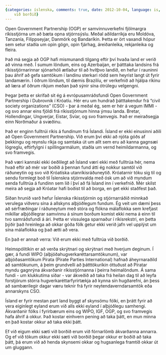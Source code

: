 ```yaml
---
{categories: íslenska, comments: true, date: 2012-10-04, language: is, title: Að sitja
    við borðið}
---
```


Open Government Partnership (OGP) er samvinnuverkefni fjölmargra ríkisstjórna um að bæta opna stjórnsýslu. Meðal aðildarríkja eru Moldóva, Tanzanía, Filippseyjar, Danmörk og Bandaríkin. Þetta er ört vaxandi hópur sem setur staðla um opin gögn, opin fjárhag, áreiðanleika, rekjanleika og fleira.

Það má segja að OGP hafi mismunandi tilgang eftir því hvaða land er verið að vinna með. Í sumum löndum, eins og Azerbaijan, er þátttaka landsins frá ríkisstjórnarinnar sjónarhóli ætlaður til að hvítþvo landið, en hefur í rauninni þau áhrif að gefa samtökum í landinu sterkari rödd sem heyrist langt út fyrir landamærin. Í öðrum löndum, til dæmis Brazilíu, er verkefnið að hjálpa ríkinu að læra af öðrum ríkjum meðan það sýnir sína ótrúlegu velgengni.

Þegar þetta er skrifað sit ég á evrópusamráðsfundi Open Government Partnership í Dubrovnik í Króatíu. Hér eru um hundrað þátttakendur frá “civil society organizations” (CSO) - þar á meðal ég, sem er hér á vegum IMMI - og svo annar eins fjöldi frá ríkisstjórnum hinna ýmsu landa. Bretar, Hollendingar, Ungverjar, Eistar, Svíar, og svo framvegis. Það er meiraðsegja einn Norðmaður á svæðinu.

Það er enginn fulltrúi ríkis á fundinum frá Íslandi. Ísland er ekki einusinni aðili að Open Government Partnership. Við erum því ekki að njóta góðs af þekkingu og reynslu ríkja og samtaka út um allt sem eru að kanna gagnsæi lögreglu, eftirfylgni í spillingarmálum, staðla um vernd heimildarmanna, og svo framvegis.

Það væri kannski ekki óeðlilegt að Ísland væri ekki með fulltrúa hér, nema hvað eftir að mér var boðið á þennan fund átti ég nokkur samtöl við ráðuneytin og svo við Króatíska utanríkisráðuneytið. Króatarnir tóku sig til og sendu formlegt boð til Íslenskra stjórnvalda með ósk um að við myndum senda fulltrúa á fundinn sem lið í því að fá Ísland inn í verkefnið. Mér skilst meira að segja að Króatar hafi boðist til að borga, en get ekki staðfest það.

Síðan hrunið varð hefur Íslenska ríkisstjórnin og stjórnarráðið minnkað verulega viðveru sína á allskyns alþjóðlegum fundum. Ég veit um dæmi þess að sérfræðingar í ráðuneytum með stóra og flókna málaflokka sem krefjast mikillar alþjóðlegrar samvinnu á sínum borðum komist ekki nema á einn til tvo samráðsfundi á ári. Þetta er vissulega sparnaður í ríkisrekstri, en þetta þýðir það hreinlega að okkar góða fólk getur ekki verið jafn vel upplýst um sína málaflokka og það ætti að vera.

En það er annað verra: Við erum ekki með fulltrúa við borðið.

Heimspólitíkin er að verða skrýtnari og skrýtnari með hverjum deginum. Í gær, á fundi WIPO (alþjóðahugverkaréttarsamtökunum), var alþjóðasamtökum Pírata (Pirate Parties International) hafnað áheyrnaraðild að samtökunum, á þeim grundvelli að þátttökuríkin óttuðust að Píratar myndu gagnrýna ákvarðanir ríkisstjórnanna í þeirra heimalöndum. Á sama fundi - um klukkutíma síðar - var ákveðið að taka frá heilan dag til að leyfa forstjórum stórra hugverkaréttarfyrirtækja að kynna sín hugðarefni, án þess að sambærilegir dagar væru teknir frá fyrir neytendaverndarsamtök eða annarskyns CSO. 

Ísland er fyrir mestan part land byggt af skynsömu fólki, en þrátt fyrir að vera eiginlegt eyland erum við alls ekki eyland í alþjóðlegu samhengi. Ákvarðanir fólks í fyrirbærum eins og WIPO, IGF, OGP, og svo framvegis hafa áhrif á okkur. Það kostar einhvern pening að taka þátt, en mun minna en það kostar okkur að taka ekki þátt.

Ef við eigum ekki sæti við borðið erum við fórnarlömb ákvarðanna annarra. Og ef við tökum okkur ekki sæti við borðið þegar okkur er boðið að taka þátt, þá erum við að henda skynsemi okkar og hugsanlega framtíð okkar út um gluggann.
